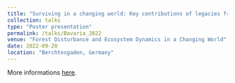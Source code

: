 ```yaml
---
title: "Surviving in a changing world: Key contributions of legacies from abiotic disturbances to the resilience of forest arthropod communities"
collection: talks
type: "Poster presentation"
permalink: /talks/Bavaria_2022
venue: "Forest Disturbance and Ecosystem Dynamics in a Changing World"
date: 2022-09-20
location: "Berchtesgaden, Germany"
---
```


More informations [here](https://edfm.wzw.tum.de/en/ecosystem-dynamics-symposium.html).